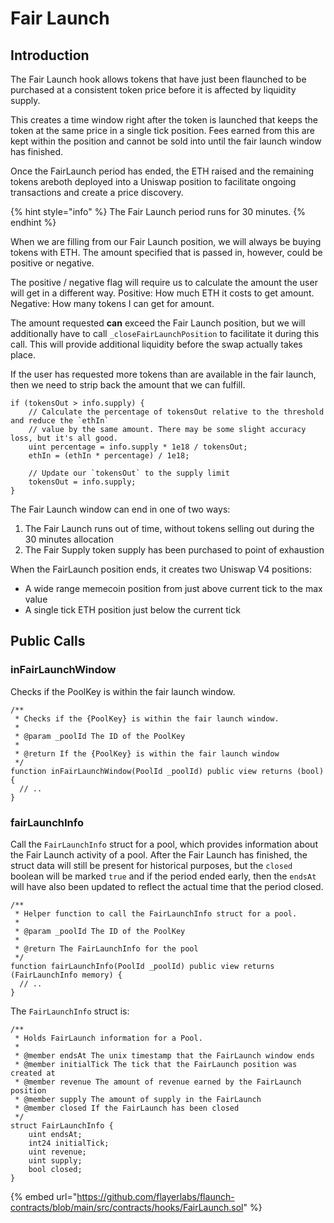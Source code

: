 # Fair Launch

## Introduction

The Fair Launch hook allows tokens that have just been flaunched to be purchased at a consistent token price before it is affected by liquidity supply.

This creates a time window right after the token is launched that keeps the token at the same price in a single tick position. Fees earned from this are kept within the position and cannot be sold into until the fair launch window has finished.

Once the FairLaunch period has ended, the ETH raised and the remaining tokens areboth deployed into a Uniswap position to facilitate ongoing transactions and create a price discovery.

{% hint style="info" %}
The Fair Launch period runs for 30 minutes.
{% endhint %}

When we are filling from our Fair Launch position, we will always be buying tokens with ETH. The amount specified that is passed in, however, could be positive or negative.

The positive / negative flag will require us to calculate the amount the user will get in a different way. Positive: How much ETH it costs to get amount. Negative: How many tokens I can get for amount.

The amount requested **can** exceed the Fair Launch position, but we will additionally have to call `_closeFairLaunchPosition` to facilitate it during this call. This will provide additional liquidity before the swap actually takes place.

If the user has requested more tokens than are available in the fair launch, then we need to strip back the amount that we can fulfill.

```solidity
if (tokensOut > info.supply) {
    // Calculate the percentage of tokensOut relative to the threshold and reduce the `ethIn`
    // value by the same amount. There may be some slight accuracy loss, but it's all good.
    uint percentage = info.supply * 1e18 / tokensOut;
    ethIn = (ethIn * percentage) / 1e18;

    // Update our `tokensOut` to the supply limit
    tokensOut = info.supply;
}
```

The Fair Launch window can end in one of two ways:

1. The Fair Launch runs out of time, without tokens selling out during the 30 minutes allocation
2. The Fair Supply token supply has been purchased to point of exhaustion

When the FairLaunch position ends, it creates two Uniswap V4 positions:

* A wide range memecoin position from just above current tick to the max value
* A single tick ETH position just below the current tick

## Public Calls

### inFairLaunchWindow

Checks if the PoolKey is within the fair launch window.

```solidity
/**
 * Checks if the {PoolKey} is within the fair launch window.
 *
 * @param _poolId The ID of the PoolKey
 *
 * @return If the {PoolKey} is within the fair launch window
 */
function inFairLaunchWindow(PoolId _poolId) public view returns (bool) {
  // ..
}
```

### fairLaunchInfo

Call the `FairLaunchInfo` struct for a pool, which provides information about the Fair Launch activity of a pool. After the Fair Launch has finished, the struct data will still be present for historical purposes, but the `closed` boolean will be marked `true` and if the period ended early, then the `endsAt` will have also been updated to reflect the actual time that the period closed.

```solidity
/**
 * Helper function to call the FairLaunchInfo struct for a pool.
 *
 * @param _poolId The ID of the PoolKey
 *
 * @return The FairLaunchInfo for the pool
 */
function fairLaunchInfo(PoolId _poolId) public view returns (FairLaunchInfo memory) {
  // ..
}
```

The `FairLaunchInfo` struct is:

```solidity
/**
 * Holds FairLaunch information for a Pool.
 *
 * @member endsAt The unix timestamp that the FairLaunch window ends
 * @member initialTick The tick that the FairLaunch position was created at
 * @member revenue The amount of revenue earned by the FairLaunch position
 * @member supply The amount of supply in the FairLaunch
 * @member closed If the FairLaunch has been closed
 */
struct FairLaunchInfo {
    uint endsAt;
    int24 initialTick;
    uint revenue;
    uint supply;
    bool closed;
}
```

{% embed url="https://github.com/flayerlabs/flaunch-contracts/blob/main/src/contracts/hooks/FairLaunch.sol" %}

